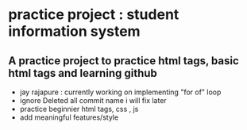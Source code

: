 <h1>practice project : student information system </h1>
<h2> A practice project to practice html tags, basic html tags and learning github </h2>
<ul>
<li>jay rajapure : currently working on implementing  "for of" loop</li>
<li>  ignore Deleted all  commit name i will fix later </li>
<li>practice beginnier html tags, css , js  </li>
<li>add meaningful features/style </li>

  
</ul>
